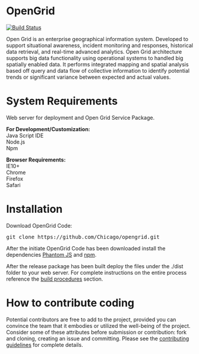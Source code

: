 # OpenGrid <br>
[![Build Status](https://magnum.travis-ci.com/Chicago/opengrid.svg?token=SysBhDyYWJMYLus2d27y&branch=master)](https://magnum.travis-ci.com/Chicago/opengrid)

<p>Open Grid is an enterprise geographical information system. Developed to support situational awareness, incident monitoring and responses, historical data retrieval, and real-time advanced analytics. Open Grid architecture supports big data functionality using operational systems to handled big spatially enabled data. It performs integrated mapping and spatial analysis based off query and data flow of collective information to identify potential trends or significant variance between expected and actual values.</p>

#  System Requirements <br>
Web server for deployment and Open Grid Service Package. 

<b>For Development/Customization:</b><br>
Java Script IDE<br>
Node.js<br>
Npm

<b>Browser Requirements:</b><br>
IE10+<br>
Chrome<br> 
Firefox<br>
Safari

# Installation<br>
Download OpenGrid Code:<br>
<pre>git clone https://github.com/Chicago/opengrid.git</pre>

After the initiate OpenGrid Code has been downloaded install the dependencies [Phantom JS](http://phantomjs.org/download.html) and [npm](https://www.npmjs.com/package/npm).

After the release package has been built deploy the files under the ./dist folder to your web server.  For complete instructions on the entire process reference the [build procedures](https://github.com/Chicago/opengrid/wiki/Build-Procedures) section.

# How to contribute coding
Potential contributors are free to add to the project, provided you can convince the team that it embodies or utilized the well-being of the project. Consider some of these attributes before submission or contribution: fork and cloning, creating an issue and committing. Please see the [contributing guidelines](https://github.com/Chicago/opengrid/blob/master/Contribute.md) for complete details.
